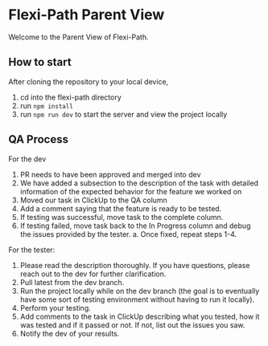 # Flexi-Path Parent View

Welcome to the Parent View of Flexi-Path.

## How to start

After cloning the repository to your local device,

1. cd into the flexi-path directory
2. run `npm install`
3. run `npm run dev` to start the server and view the project locally


## QA Process

For the dev
1. PR needs to have been approved and merged into dev
2. We have added a subsection to the description of the task with detailed information of the expected behavior for the feature we worked on
3. Moved our task in ClickUp to the QA column
4. Add a comment saying that the feature is ready to be tested.
5. If testing was successful, move task to the complete column.
6. If testing failed, move task back to the In Progress column and debug the issues provided by the tester.
    a. Once fixed, repeat steps 1-4.

For the tester:
1. Please read the description thoroughly. If you have questions, please reach out to the dev for further clarification.
2. Pull latest from the dev branch.
3. Run the project locally while on the dev branch (the goal is to eventually have some sort of testing environment without having to run it locally).
4. Perform your testing.
4. Add comments to the task in ClickUp describing what you tested, how it was tested and if it passed or not. If not, list out the issues you saw.
5. Notify the dev of your results.
